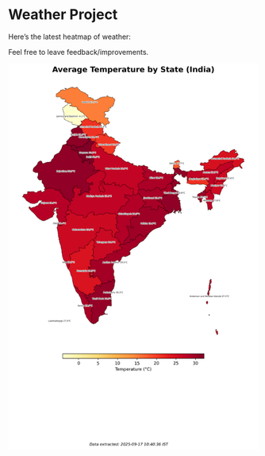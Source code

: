 # Weather Project

Here’s the latest heatmap of weather:

Feel free to leave feedback/improvements.

![India Heatmap](docs/assets/india_heatmap.png?v=CA42CE)
